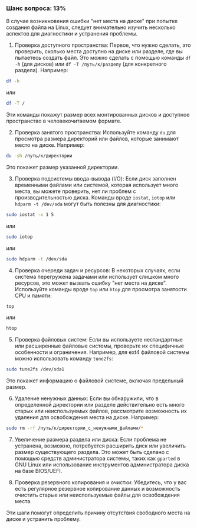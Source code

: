 ### Шанс вопроса: 13%

В случае возникновения ошибки "нет места на диске" при попытке создания файла на Linux, следует внимательно изучить несколько аспектов для диагностики и устранения проблемы.

1. Проверка доступного пространства:
Первое, что нужно сделать, это проверить, сколько места доступно на диске или разделе, где вы пытаетесь создать файл. Это можно сделать с помощью команды `df -h` (для дисков) или `df -T /путь/к/разделу` (для конкретного раздела). Например:
```bash
df -h
```
или
```bash
df -T /
```
Эти команды покажут размер всех монтированных дисков и доступное пространство в человекочитаемом формате.

2. Проверка занятого пространства:
Используйте команду `du` для просмотра размера директорий или файлов, которые занимают место на диске. Например:
```bash
du -sh /путь/к/директории
```
Это покажет размер указанной директории.

3. Проверка подсистемы ввода-вывода (I/O):
Если диск заполнен временными файлами или системой, которая использует много места, вы можете проверить, нет ли проблем с производительностью диска. Команды вроде `iostat`, `iotop` или `hdparm -t /dev/sda` могут быть полезны для диагностики:
```bash
sudo iostat -x 1 5
```
или
```bash
sudo iotop
```
или
```bash
sudo hdparm -t /dev/sda
```

4. Проверка очереди задач и ресурсов:
В некоторых случаях, если система перегружена задачами или использует слишком много ресурсов, это может вызвать ошибку "нет места на диске". Используйте команды вроде `top` или `htop` для просмотра занятости CPU и памяти:
```bash
top
```
или
```bash
htop
```

5. Проверка файловых систем:
Если вы используете нестандартные или расширенные файловые системы, проверьте их специфичные особенности и ограничения. Например, для ext4 файловой системы можно использовать команду `tune2fs`:
```bash
sudo tune2fs /dev/sda1
```
Это покажет информацию о файловой системе, включая предельный размер.

6. Удаление ненужных данных:
Если вы обнаружили, что в определенной директории или разделе действительно есть много старых или неиспользуемых файлов, рассмотрите возможность их удаления для освобождения места на диске. Например:
```bash
sudo rm -rf /путь/к/директории_с_ненужными_файлами/*
```

7. Увеличение размера раздела или диска:
Если проблема не устранена, возможно, потребуется расширить диск или увеличить размер существующего раздела. Это может быть сделано с помощью средств администратора системы, таких как `gparted` в GNU Linux или использование инструментов администратора диска на базе BIOS/UEFI.

8. Проверка резервного копирования и очистки:
Убедитесь, что у вас есть регулярное резервное копирование данных и возможность очистить старые или неиспользуемые файлы для освобождения места.

Эти шаги помогут определить причину отсутствия свободного места на диске и устранить проблему.
